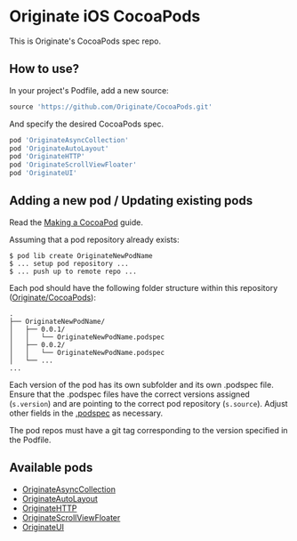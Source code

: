 # Originate iOS CocoaPods

This is Originate's CocoaPods spec repo.

## How to use?

In your project's Podfile, add a new source:

```ruby
source 'https://github.com/Originate/CocoaPods.git'
```

And specify the desired CocoaPods spec.

```ruby
pod 'OriginateAsyncCollection'
pod 'OriginateAutoLayout'
pod 'OriginateHTTP'
pod 'OriginateScrollViewFloater'
pod 'OriginateUI'
```


## Adding a new pod / Updating existing pods

Read the [Making a CocoaPod](https://guides.cocoapods.org/making/making-a-cocoapod.html) guide.

Assuming that a pod repository already exists:

```
$ pod lib create OriginateNewPodName
$ ... setup pod repository ...
$ ... push up to remote repo ...
```

Each pod should have the following folder structure within this repository ([Originate/CocoaPods](https://github.com/Originate/CocoaPods)):

```
.
├── OriginateNewPodName/
│   ├── 0.0.1/
│   │   └── OriginateNewPodName.podspec
│   ├── 0.0.2/
│   │   └── OriginateNewPodName.podspec
│   └── ...
...
```
  
Each version of the pod has its own subfolder and its own .podspec file. Ensure that the .podspec files have the correct versions assigned (`s.version`) and are pointing to the correct pod repository (`s.source`). Adjust other fields in the [.podspec](http://guides.cocoapods.org/syntax/podspec.html) as necessary.

The pod repos must have a git tag corresponding to the version specified in the Podfile.


## Available pods

* [OriginateAsyncCollection](https://github.com/Originate/OriginateAsyncCollection)
* [OriginateAutoLayout](https://github.com/Originate/OriginateAutoLayout)
* [OriginateHTTP](https://github.com/Originate/OriginateHTTP)
* [OriginateScrollViewFloater](https://github.com/Originate/OriginateScrollViewFloater)
* [OriginateUI](https://github.com/Originate/OriginateUI)